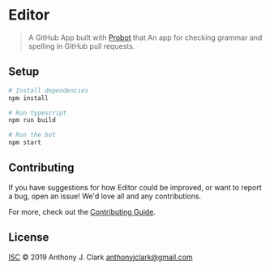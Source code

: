 # Editor

> A GitHub App built with [Probot](https://github.com/probot/probot) that An app for checking grammar and spelling in GitHub pull requests.

## Setup

```sh
# Install dependencies
npm install

# Run typescript
npm run build

# Run the bot
npm start
```

## Contributing

If you have suggestions for how Editor could be improved, or want to report a bug, open an issue! We'd love all and any contributions.

For more, check out the [Contributing Guide](CONTRIBUTING.md).

## License

[ISC](LICENSE) © 2019 Anthony J. Clark <anthonyjclark@gmail.com>

